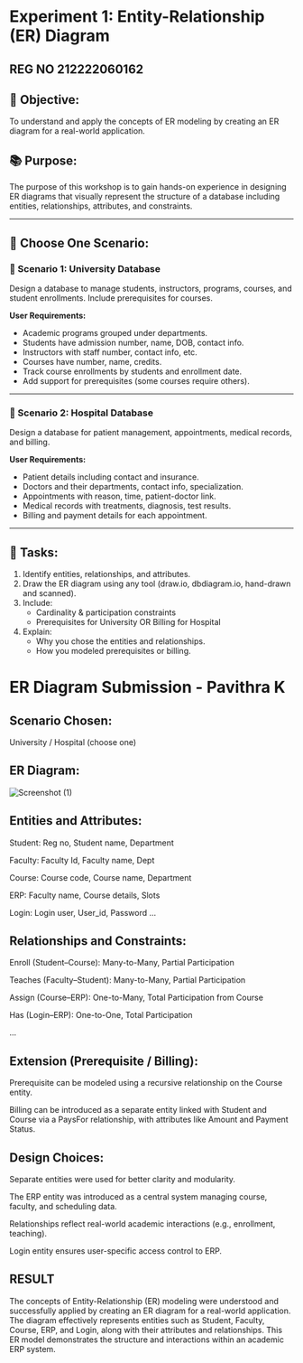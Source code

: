 # Experiment 1: Entity-Relationship (ER) Diagram
## REG NO 212222060162
## 🎯 Objective:
To understand and apply the concepts of ER modeling by creating an ER diagram for a real-world application.

## 📚 Purpose:
The purpose of this workshop is to gain hands-on experience in designing ER diagrams that visually represent the structure of a database including entities, relationships, attributes, and constraints.

---

## 🧪 Choose One Scenario:

### 🔹 Scenario 1: University Database
Design a database to manage students, instructors, programs, courses, and student enrollments. Include prerequisites for courses.

**User Requirements:**
- Academic programs grouped under departments.
- Students have admission number, name, DOB, contact info.
- Instructors with staff number, contact info, etc.
- Courses have number, name, credits.
- Track course enrollments by students and enrollment date.
- Add support for prerequisites (some courses require others).

---

### 🔹 Scenario 2: Hospital Database
Design a database for patient management, appointments, medical records, and billing.

**User Requirements:**
- Patient details including contact and insurance.
- Doctors and their departments, contact info, specialization.
- Appointments with reason, time, patient-doctor link.
- Medical records with treatments, diagnosis, test results.
- Billing and payment details for each appointment.

---

## 📝 Tasks:
1. Identify entities, relationships, and attributes.
2. Draw the ER diagram using any tool (draw.io, dbdiagram.io, hand-drawn and scanned).
3. Include:
   - Cardinality & participation constraints
   - Prerequisites for University OR Billing for Hospital
4. Explain:
   - Why you chose the entities and relationships.
   - How you modeled prerequisites or billing.

# ER Diagram Submission - Pavithra K

## Scenario Chosen:
University / Hospital (choose one)

## ER Diagram:
![Screenshot (1)](https://github.com/user-attachments/assets/d2e6600d-2e64-4d63-998c-7a4dcbf9a6c0)


## Entities and Attributes:
Student: Reg no, Student name, Department

Faculty: Faculty Id, Faculty name, Dept

Course: Course code, Course name, Department

ERP: Faculty name, Course details, Slots

Login: Login user, User_id, Password
...

## Relationships and Constraints:
Enroll (Student–Course): Many-to-Many, Partial Participation

Teaches (Faculty–Student): Many-to-Many, Partial Participation

Assign (Course–ERP): One-to-Many, Total Participation from Course

Has (Login–ERP): One-to-One, Total Participation


...

## Extension (Prerequisite / Billing):
Prerequisite can be modeled using a recursive relationship on the Course entity.

Billing can be introduced as a separate entity linked with Student and Course via a PaysFor relationship, with attributes like Amount and Payment Status.

## Design Choices:
Separate entities were used for better clarity and modularity.

The ERP entity was introduced as a central system managing course, faculty, and scheduling data.

Relationships reflect real-world academic interactions (e.g., enrollment, teaching).

Login entity ensures user-specific access control to ERP.
## RESULT
The concepts of Entity-Relationship (ER) modeling were understood and successfully applied by creating an ER diagram for a real-world application. The diagram effectively represents entities such as Student, Faculty, Course, ERP, and Login, along with their attributes and relationships. This ER model demonstrates the structure and interactions within an academic ERP system.
